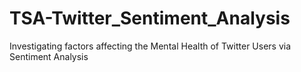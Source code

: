 # TSA-Twitter_Sentiment_Analysis
Investigating factors affecting the Mental Health of Twitter Users via Sentiment Analysis
